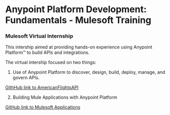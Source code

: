 # Anypoint Platform Development: Fundamentals - Mulesoft Training
### Mulesoft Virtual Internship  

This intership aimed at providing hands-on experience using Anypoint Platform™ to build APIs and integrations.  

The virtual intership focused on two things:  
1.  Use of Anypoint Platform to discover, design, build, deploy, manage, and govern APIs.
   
   [GithHub link to AmericanFlightsAPI](https://github.com/28042002/Mulesoft_virtual_internship/tree/main/AmericanFlightsAPI) 
   
2.  Building Mule Applications with Anypoint Platform

   [GitHub link to Mulesoft Applications](https://github.com/28042002/Mulesoft_virtual_internship/tree/main/Mule%20Applications)
